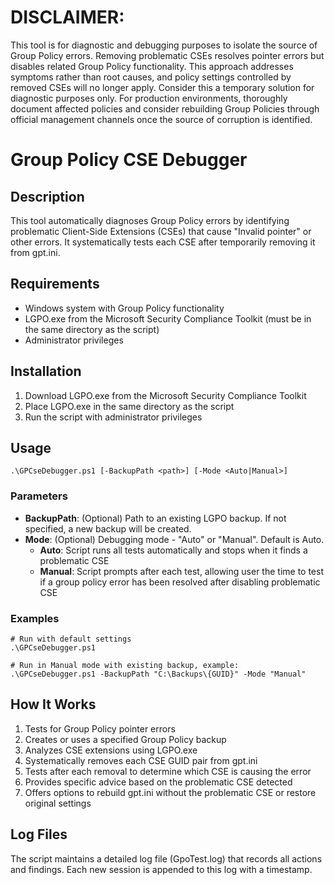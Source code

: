 # DISCLAIMER: 

This tool is for diagnostic and debugging purposes to isolate the source of Group Policy errors. Removing problematic CSEs resolves pointer errors but disables related Group Policy functionality. This approach addresses symptoms rather than root causes, and policy settings controlled by removed CSEs will no longer apply. Consider this a temporary solution for diagnostic purposes only. For production environments, thoroughly document affected policies and consider rebuilding Group Policies through official management channels once the source of corruption is identified.

# Group Policy CSE Debugger

## Description
This tool automatically diagnoses Group Policy errors by identifying problematic Client-Side Extensions (CSEs) that cause "Invalid pointer" or other errors. It systematically tests each CSE after temporarily removing it from gpt.ini.

## Requirements
- Windows system with Group Policy functionality
- LGPO.exe from the Microsoft Security Compliance Toolkit (must be in the same directory as the script)
- Administrator privileges

## Installation
1. Download LGPO.exe from the Microsoft Security Compliance Toolkit
2. Place LGPO.exe in the same directory as the script
3. Run the script with administrator privileges

## Usage
```
.\GPCseDebugger.ps1 [-BackupPath <path>] [-Mode <Auto|Manual>]
```

### Parameters
- **BackupPath**: (Optional) Path to an existing LGPO backup. If not specified, a new backup will be created.
- **Mode**: (Optional) Debugging mode - "Auto" or "Manual". Default is Auto.
  - **Auto**: Script runs all tests automatically and stops when it finds a problematic CSE
  - **Manual**: Script prompts after each test, allowing user the time to test if a group policy error has been resolved after disabling problematic CSE

### Examples
```
# Run with default settings
.\GPCseDebugger.ps1

# Run in Manual mode with existing backup, example:
.\GPCseDebugger.ps1 -BackupPath "C:\Backups\{GUID}" -Mode "Manual"
```

## How It Works
1. Tests for Group Policy pointer errors
2. Creates or uses a specified Group Policy backup
3. Analyzes CSE extensions using LGPO.exe
4. Systematically removes each CSE GUID pair from gpt.ini
5. Tests after each removal to determine which CSE is causing the error
6. Provides specific advice based on the problematic CSE detected
7. Offers options to rebuild gpt.ini without the problematic CSE or restore original settings

## Log Files
The script maintains a detailed log file (GpoTest.log) that records all actions and findings. Each new session is appended to this log with a timestamp.
